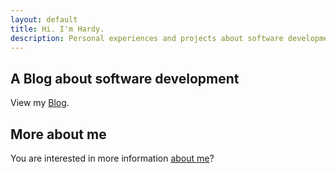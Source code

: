 ```yaml
---
layout: default
title: Hi. I'm Hardy.
description: Personal experiences and projects about software development, programming and computer science.
---
```


## A Blog about software development

View my [Blog](https://scheel.dev/blog).

## More about me
You are interested in more information [about me](https://scheel.dev/aboutme)?